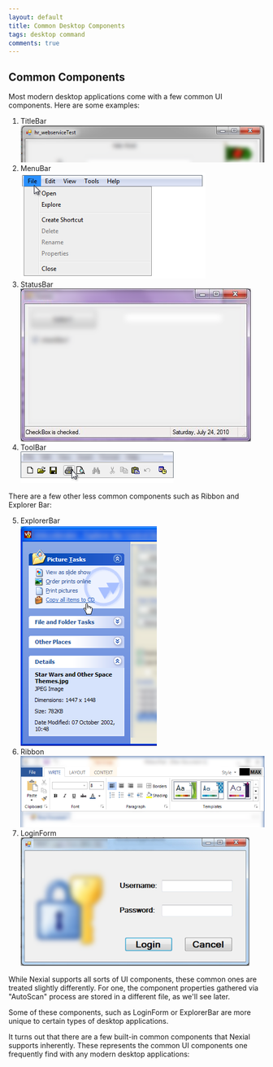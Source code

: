 ```yaml
---
layout: default
title: Common Desktop Components
tags: desktop command
comments: true
---
```


##
## Common Components
Most modern desktop applications come with a few common UI components. Here are some examples:

1. TitleBar<br/>
   ![](image/example-titlebar.png)<br/>
2. MenuBar<br/>
   ![](image/example-menubar.png)<br/>
3. StatusBar<br/>
   ![](image/example-statusbar.png)<br/>
4. ToolBar<br/>
   ![](image/example-toolbar.png)<br/>

There are a few other less common components such as Ribbon and Explorer Bar:

5. ExplorerBar<br/>
   ![](image/example-explorerbar.png)<br/>
6. Ribbon<br/>
   ![](image/example-ribbon.png)<br/>
7. LoginForm<br/>
   ![](image/example-loginform.png)<br/>

While Nexial supports all sorts of UI components, these common ones are treated slightly differently. For one, the
component properties gathered via "AutoScan" process are stored in a different file, as we'll see later.


 Some of these components, such as LoginForm or ExplorerBar are more unique to certain types of desktop applications. 
 
It turns out that there are a few built-in common components that Nexial supports inherently. These represents the common
UI components one frequently find with any modern desktop applications:
